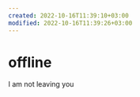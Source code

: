 ```yaml
---
created: 2022-10-16T11:39:10+03:00
modified: 2022-10-16T11:39:26+03:00
---
```


# offline

I am not leaving you
